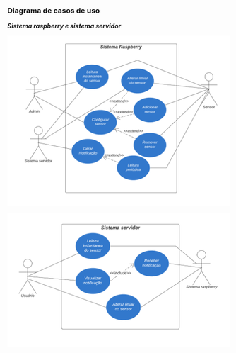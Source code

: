### Diagrama de casos de uso

***Sistema raspberry e sistema servidor***

![Diagrama](images/diagrama-casos-de-uso-raspberry.png)

![Diagrama](images/diagrama-casos-de-uso-servidor.png)

